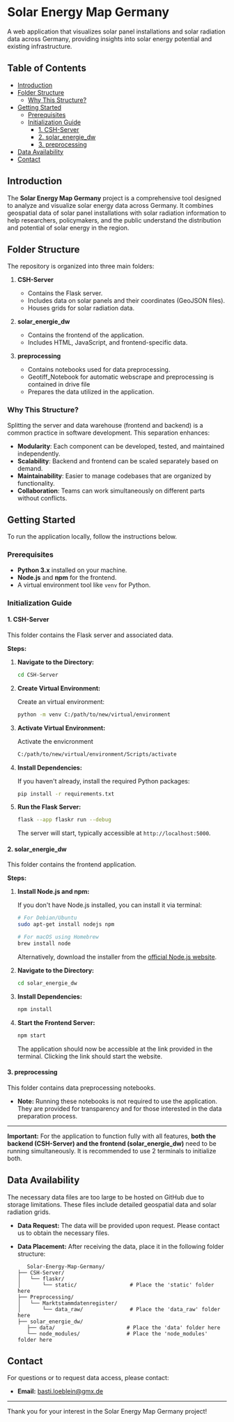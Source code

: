 # Solar Energy Map Germany

A web application that visualizes solar panel installations and solar radiation data across Germany, providing insights into solar energy potential and existing infrastructure.

## Table of Contents

- [Introduction](#introduction)
- [Folder Structure](#folder-structure)
  - [Why This Structure?](#why-this-structure)
- [Getting Started](#getting-started)
  - [Prerequisites](#prerequisites)
  - [Initialization Guide](#initialization-guide)
    - [1. CSH-Server](#1-csh-server)
    - [2. solar_energie_dw](#2-solar_energie_dw)
    - [3. preprocessing](#3-preprocessing)
- [Data Availability](#data-availability)
- [Contact](#contact)

## Introduction

The **Solar Energy Map Germany** project is a comprehensive tool designed to analyze and visualize solar energy data across Germany. It combines geospatial data of solar panel installations with solar radiation information to help researchers, policymakers, and the public understand the distribution and potential of solar energy in the region.

## Folder Structure

The repository is organized into three main folders:

1. **CSH-Server**
   - Contains the Flask server.
   - Includes data on solar panels and their coordinates (GeoJSON files).
   - Houses grids for solar radiation data.

2. **solar_energie_dw**
   - Contains the frontend of the application.
   - Includes HTML, JavaScript, and frontend-specific data.

3. **preprocessing**
   - Contains notebooks used for data preprocessing.
   - Geotiff_Notebook for automatic webscrape and preprocessing is contained in drive file
   - Prepares the data utilized in the application.

### Why This Structure?

Splitting the server and data warehouse (frontend and backend) is a common practice in software development. This separation enhances:

- **Modularity**: Each component can be developed, tested, and maintained independently.
- **Scalability**: Backend and frontend can be scaled separately based on demand.
- **Maintainability**: Easier to manage codebases that are organized by functionality.
- **Collaboration**: Teams can work simultaneously on different parts without conflicts.

## Getting Started

To run the application locally, follow the instructions below.

### Prerequisites

- **Python 3.x** installed on your machine.
- **Node.js** and **npm** for the frontend.
- A virtual environment tool like `venv` for Python.

### Initialization Guide

#### 1. CSH-Server

This folder contains the Flask server and associated data.

**Steps:**

1. **Navigate to the Directory:**

   ```bash
   cd CSH-Server
   ```

2. **Create Virtual Environment:**

   Create an virtual environment:

   ```bash
   python -m venv C:/path/to/new/virtual/environment
   ```

3. **Activate Virtual Environment:**

    Activate the envicronment
    
    ```bash
    C:/path/to/new/virtual/environment/Scripts/activate
    ```


4. **Install Dependencies:**

   If you haven't already, install the required Python packages:

   ```bash
   pip install -r requirements.txt
   ```

5. **Run the Flask Server:**

   ```bash
   flask --app flaskr run --debug
   ```

   The server will start, typically accessible at `http://localhost:5000`.

#### 2. solar_energie_dw

This folder contains the frontend application.

**Steps:**

1. **Install Node.js and npm:**

   If you don't have Node.js installed, you can install it via terminal:

   ```bash
   # For Debian/Ubuntu
   sudo apt-get install nodejs npm

   # For macOS using Homebrew
   brew install node
   ```

   Alternatively, download the installer from the [official Node.js website](https://nodejs.org/).

2. **Navigate to the Directory:**

   ```bash
   cd solar_energie_dw
   ```

3. **Install Dependencies:**

   ```bash
   npm install
   ```

4. **Start the Frontend Server:**

   ```bash
   npm start
   ```

   The application should now be accessible at the link provided in the terminal. Clicking the link should start the website.

#### 3. preprocessing

This folder contains data preprocessing notebooks.

- **Note:** Running these notebooks is not required to use the application. They are provided for transparency and for those interested in the data preparation process.

---

**Important:** For the application to function fully with all features, **both the backend (CSH-Server) and the frontend (solar_energie_dw)** need to be running simultaneously. It is recommended to use 2 terminals to initialize both.

## Data Availability

The necessary data files are too large to be hosted on GitHub due to storage limitations. These files include detailed geospatial data and solar radiation grids.

- **Data Request:** The data will be provided upon request. Please contact us to obtain the necessary files.
- **Data Placement:** After receiving the data, place it in the following folder structure:

         Solar-Energy-Map-Germany/
      ├── CSH-Server/
      │   └── flaskr/
      │       └── static/                 # Place the 'static' folder here
      ├── Preprocessing/
      │   └── Marktstammdatenregister/
      │       └── data_raw/               # Place the 'data_raw' folder here
      ├── solar_energie_dw/
         ├── data/                       # Place the 'data' folder here
         └── node_modules/               # Place the 'node_modules' folder here


## Contact

For questions or to request data access, please contact:

- **Email:** basti.loeblein@gmx.de

---

Thank you for your interest in the Solar Energy Map Germany project!
